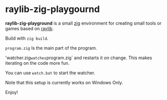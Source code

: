 # raylib-zig-playgournd

**raylib-zig-playground** is a small [zig](https://ziglang.org/) environment for creating small tools or games based on [raylib](https://github.com/raysan5/raylib).

Build with `zig build`.

`program.zig` Is the main part of the program.

'watcher.zig` watches `program.zig` and restarts it on change. This makes iterating on the code more fun.

You can use `watch.bat` to start the watcher.

Note that this setup is currently works on Windows Only.

Enjoy!
